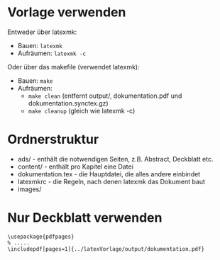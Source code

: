 # Vorlage verwenden
Entweder über latexmk:
* Bauen: `latexmk`
* Aufräumen: `latexmk -c`

Oder über das makefile (verwendet latexmk):
* Bauen: `make`
* Aufräumen:
  * `make clean` (entfernt output/, dokumentation.pdf und dokumentation.synctex.gz)
  * `make cleanup` (gleich wie latexmk -c)

# Ordnerstruktur
* ads/ - enthält die notwendigen Seiten, z.B. Abstract, Deckblatt etc.
* content/ - enthält pro Kapitel eine Datei
* dokumentation.tex - die Hauptdatei, die alles andere einbindet
* latexmkrc - die Regeln, nach denen latexmk das Dokument baut
* images/

# Nur Deckblatt verwenden
    \usepackage{pdfpages}
    % .....
    \includepdf[pages=1]{../latexVorlage/output/dokumentation.pdf}
